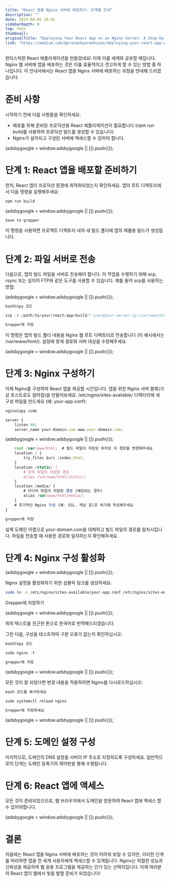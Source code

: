 ```yaml
---
title: "React 앱을 Nginx 서버에 배포하기: 단계별 안내"
description: ""
date: 2024-04-05 16:41
sidebarDepth: 0
tag: Tech
thumbnail: 
originalTitle: "Deploying Your React App on an Nginx Server: A Step-by-Step Guide"
link: "https://medium.com/@prateekpareekvyas/deploying-your-react-app-on-an-nginx-server-a-step-by-step-guide-71dd9e0533a5"
---
```



판타스틱한 React 애플리케이션을 만들었네요! 이제 이를 세계와 공유할 때입니다. Nginx 웹 서버에 앱을 배포하는 것은 이를 효율적이고 견고하게 할 수 있는 방법 중 하나입니다. 이 안내서에서는 React 앱을 Nginx 서버에 배포하는 과정을 안내해 드리겠습니다.

# 준비 사항

시작하기 전에 다음 사항들을 확인하세요:

- 배포를 위해 준비된 프로덕션용 React 애플리케이션이 필요합니다 (npm run build를 사용하여 프로덕션 빌드를 생성할 수 있습니다).
- Nginx가 설치되고 구성된 서버에 액세스할 수 있어야 합니다.

<!-- ui-log 수평형 -->
<ins class="adsbygoogle"
  style="display:block"
  data-ad-client="ca-pub-4877378276818686"
  data-ad-slot="9743150776"
  data-ad-format="auto"
  data-full-width-responsive="true"></ins>
<component is="script">
(adsbygoogle = window.adsbygoogle || []).push({});
</component>

# 단계 1: React 앱을 배포할 준비하기

먼저, React 앱이 프로덕션 환경에 최적화되었는지 확인하세요. 앱의 루트 디렉토리에서 다음 명령을 실행해주세요:

```js
npm run build
```

<!-- ui-log 수평형 -->
<ins class="adsbygoogle"
  style="display:block"
  data-ad-client="ca-pub-4877378276818686"
  data-ad-slot="9743150776"
  data-ad-format="auto"
  data-full-width-responsive="true"></ins>
<component is="script">
(adsbygoogle = window.adsbygoogle || []).push({});
</component>

```js
Save to grepper
```

이 명령을 사용하면 프로젝트 디렉토리 내의 새 빌드 폴더에 앱의 제품용 빌드가 생성됩니다.

# 단계 2: 파일 서버로 전송

다음으로, 앱의 빌드 파일을 서버로 전송해야 합니다. 이 작업을 수행하기 위해 scp, rsync 또는 심지어 FTP와 같은 도구를 사용할 수 있습니다. 예를 들어 scp를 사용하는 방법:

<!-- ui-log 수평형 -->
<ins class="adsbygoogle"
  style="display:block"
  data-ad-client="ca-pub-4877378276818686"
  data-ad-slot="9743150776"
  data-ad-format="auto"
  data-full-width-responsive="true"></ins>
<component is="script">
(adsbygoogle = window.adsbygoogle || []).push({});
</component>

```js
bashCopy 코드
```

```js
scp -r /path/to/your/react/app/build/* user@your-server-ip:/var/www/html/
```

```js
Grepper에 저장
```

이 명령은 앱의 빌드 폴더 내용을 Nginx 웹 루트 디렉토리로 전송합니다 (이 예시에서는 /var/www/html/). 설정에 맞게 경로와 서버 대상을 수정해주세요.

<!-- ui-log 수평형 -->
<ins class="adsbygoogle"
  style="display:block"
  data-ad-client="ca-pub-4877378276818686"
  data-ad-slot="9743150776"
  data-ad-format="auto"
  data-full-width-responsive="true"></ins>
<component is="script">
(adsbygoogle = window.adsbygoogle || []).push({});
</component>

# 단계 3: Nginx 구성하기

이제 Nginx를 구성하여 React 앱을 제공할 시간입니다. 앱을 위한 Nginx 서버 블록(가상 호스트로도 알려짐)을 만들어보세요. /etc/nginx/sites-available/ 디렉터리에 새 구성 파일을 만드세요 (예: your-app.conf):

```js
nginxCopy code
```

```js
server {
    listen 80;
    server_name your-domain.com www.your-domain.com;
```

<!-- ui-log 수평형 -->
<ins class="adsbygoogle"
  style="display:block"
  data-ad-client="ca-pub-4877378276818686"
  data-ad-slot="9743150776"
  data-ad-format="auto"
  data-full-width-responsive="true"></ins>
<component is="script">
(adsbygoogle = window.adsbygoogle || []).push({});
</component>

```js
    root /var/www/html;  # 빌드 파일이 저장된 위치로 이 경로를 변경해주세요
    location / {
        try_files $uri /index.html;
    }
    location /static/ {
        # 정적 파일이 저장된 경로
        alias /var/www/html/static/;
    }
    location /media/ {
        # 미디어 파일이 저장된 경로 (해당되는 경우)
        alias /var/www/html/media/;
    }
    # 추가적인 Nginx 구성 (예: SSL, 캐싱 등)은 여기에 작성해주세요
}
```

```js
grepper에 저장
```

실제 도메인 이름으로 your-domain.com을 대체하고 빌드 파일의 경로를 일치시킵니다. 파일을 전송할 때 사용한 경로와 일치하는지 확인해주세요.

# 단계 4: Nginx 구성 활성화

<!-- ui-log 수평형 -->
<ins class="adsbygoogle"
  style="display:block"
  data-ad-client="ca-pub-4877378276818686"
  data-ad-slot="9743150776"
  data-ad-format="auto"
  data-full-width-responsive="true"></ins>
<component is="script">
(adsbygoogle = window.adsbygoogle || []).push({});
</component>

Nginx 설정을 활성화하기 위한 심볼릭 링크를 생성하세요:

```bash
sudo ln -s /etc/nginx/sites-available/your-app.conf /etc/nginx/sites-enabled/
```

Grepper에 저장하기

<!-- ui-log 수평형 -->
<ins class="adsbygoogle"
  style="display:block"
  data-ad-client="ca-pub-4877378276818686"
  data-ad-slot="9743150776"
  data-ad-format="auto"
  data-full-width-responsive="true"></ins>
<component is="script">
(adsbygoogle = window.adsbygoogle || []).push({});
</component>

위의 텍스트를 친근한 톤으로 한국어로 번역해드리겠습니다.

그런 다음, 구성을 테스트하여 구문 오류가 없는지 확인하십시오:

```js
bashCopy 코드
```

```js
sudo nginx -t
```

```js
grepper에 저장
```

<!-- ui-log 수평형 -->
<ins class="adsbygoogle"
  style="display:block"
  data-ad-client="ca-pub-4877378276818686"
  data-ad-slot="9743150776"
  data-ad-format="auto"
  data-full-width-responsive="true"></ins>
<component is="script">
(adsbygoogle = window.adsbygoogle || []).push({});
</component>

모든 것이 잘 되었다면 변경 내용을 적용하려면 Nginx를 다시로드하십시오:

```js
bash 코드를 복사하세요
```

```js
sudo systemctl reload nginx
```

```js
Grepper에 저장하세요
```

<!-- ui-log 수평형 -->
<ins class="adsbygoogle"
  style="display:block"
  data-ad-client="ca-pub-4877378276818686"
  data-ad-slot="9743150776"
  data-ad-format="auto"
  data-full-width-responsive="true"></ins>
<component is="script">
(adsbygoogle = window.adsbygoogle || []).push({});
</component>

# 단계 5: 도메인 설정 구성

마지막으로, 도메인의 DNS 설정을 서버의 IP 주소로 지정하도록 구성하세요. 일반적으로이 단계는 도메인 등록기의 제어판을 통해 수행됩니다.

# 단계 6: React 앱에 액세스

모든 것이 준비되었으므로, 웹 브라우저에서 도메인을 방문하여 React 앱에 액세스 할 수 있어야합니다.

<!-- ui-log 수평형 -->
<ins class="adsbygoogle"
  style="display:block"
  data-ad-client="ca-pub-4877378276818686"
  data-ad-slot="9743150776"
  data-ad-format="auto"
  data-full-width-responsive="true"></ins>
<component is="script">
(adsbygoogle = window.adsbygoogle || []).push({});
</component>

# 결론

처음에는 React 앱을 Nginx 서버에 배포하는 것이 어려워 보일 수 있지만, 이러한 단계를 따라하면 앱을 전 세계 사용자에게 액세스할 수 있게됩니다. Nginx는 탁월한 성능과 신뢰성을 제공하여 웹 응용 프로그램을 제공하는 인기 있는 선택지입니다. 이제 여러분의 React 앱이 웹에서 빛을 발할 준비가 되었습니다!